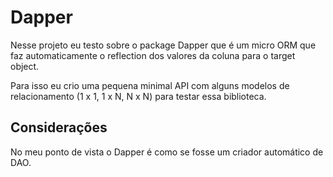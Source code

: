 # Dapper

Nesse projeto eu testo sobre o package Dapper que é um micro ORM que faz automaticamente o reflection dos valores da coluna para o target object.

Para isso eu crio uma pequena minimal API com alguns modelos de relacionamento (1 x 1, 1 x N, N x N) para testar essa biblioteca.

## Considerações

No meu ponto de vista o Dapper é como se fosse um criador automático de DAO.